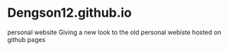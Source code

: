 # Dengson12.github.io
personal website
Giving a new look to the old personal webiste hosted on github pages
